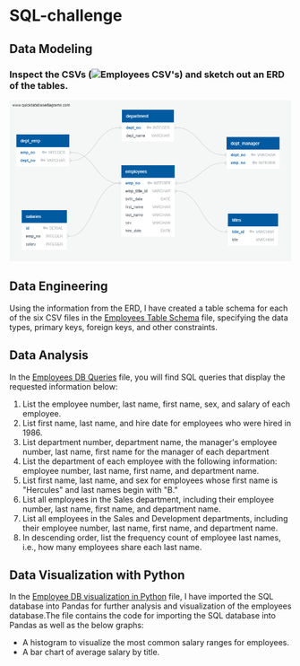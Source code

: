 # SQL-challenge

## Data Modeling

### Inspect the CSVs (![Employees CSV's](./data)) and sketch out an ERD of the tables.

![Employees Database ERD](./EmployeeSQL/Employees_db_ERD.png)



## Data Engineering


Using the information from the ERD, I have created a table schema for each of the six CSV files in the [Employees Table Schema](./EmployeeSQL/Employee_Tables_Schema.sql) file, specifying the data types, primary keys, foreign keys, and other constraints.

## Data Analysis

In the [Employees DB Queries](./EmployeeSQL/Employees_db_queries.sql) file, you will find SQL queries that display the requested information below:

1. List the employee number, last name, first name, sex, and salary of each employee.
2. List first name, last name, and hire date for employees who were hired in 1986.
3. List department number, department name, the manager's employee number, last name, first name for the manager of each department
4. List the department of each employee with the following information: employee number, last name, first name, and department name.
5. List first name, last name, and sex for employees whose first name is "Hercules" and last names begin with "B."
6. List all employees in the Sales department, including their employee number, last name, first name, and department name.
7. List all employees in the Sales and Development departments, including their employee number, last name, first name, and department name.
8. In descending order, list the frequency count of employee last names, i.e., how many employees share each last name.

## Data Visualization with Python

In the [Employee DB visualization in Python](./EmployeeSQL/Employee_db_analysis.ipynb) file, I have imported the SQL database into Pandas for further analysis and visualization of the employees database.The file contains the code for importing the SQL database into Pandas as well as the below graphs:

* A histogram to visualize the most common salary ranges for employees.
* A bar chart of average salary by title.

